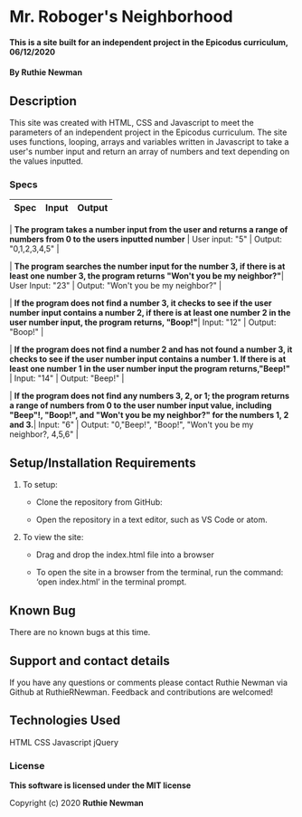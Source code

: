 # Mr. Roboger's Neighborhood

#### This is a site built for an independent project in the Epicodus curriculum, 06/12/2020

#### By **Ruthie Newman**

## Description

This site was created with HTML, CSS and Javascript to meet the parameters of an independent project in the Epicodus curriculum. 
The site uses functions, looping, arrays and variables written in Javascript to take a user's number input and return an array of numbers and text depending on the values inputted.

### Specs
| Spec | Input | Output |
| :-------------     | :------------- | :------------- |

| **The program takes a number input from the user and returns a range of numbers from 0 to the users inputted number** | User input: "5" | Output: "0,1,2,3,4,5" |

| **The program searches the number input for the number 3, if there is at least one number 3, the program returns "Won't you be my neighbor?"**| User Input: "23" | Output: "Won't you be my neighbor?" |

| **If the program does not find a number 3, it checks to see if the user number input contains a number 2, if there is at least one number 2 in the user number input, the program returns, "Boop!"**| Input: "12" | Output: "Boop!" |

| **If the program does not find a number 2 and has not found a number 3, it checks to see if the user number input contains a number 1. If there is at least one number 1 in the user number input the program returns,"Beep!"** | Input: "14" | Output: "Beep!" |

| **If the program does not find any numbers 3, 2, or 1; the program returns a range of numbers from 0 to the user number input value, including "Beep"!, "Boop!", and "Won't you be my neighbor?" for the numbers 1, 2 and 3.**| Input: "6" | Output: "0,"Beep!", "Boop!", "Won't you be my neighbor?, 4,5,6" |


## Setup/Installation Requirements

1. To setup:

    * Clone the repository from GitHub: 

    * Open the repository in a text editor, such as VS Code or atom. 

2. To view the site:

    * Drag and drop the index.html file into a browser

    * To open the site in a browser from the terminal, run the command: ‘open index.html’ in the terminal prompt. 

## Known Bug

There are no known bugs at this time. 


## Support and contact details

If you have any questions or comments please contact Ruthie Newman via Github at RuthieRNewman. Feedback and contributions are welcomed!

## Technologies Used

HTML
CSS
Javascript
jQuery


### License

**This software is licensed under the MIT license**

Copyright (c) 2020 **Ruthie Newman**